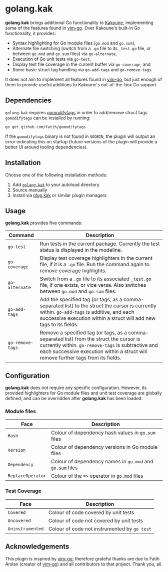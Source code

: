 # golang.kak
**golang.kak** brings additional Go functionality to [Kakoune], implementing some of the features found in [vim-go]. Over Kakoune's built-in Go functionality, it provides:

* Syntax highlighting for Go module files (`go.mod` and `go.sum`),
* Alternate file switching (switch from a `.go` file to its `_test.go` file, or between `go.mod` and `go.sum` files) via `go-alternate`,
* Execution of Go unit tests via `go-test`,
* Display test file coverage in the current buffer via `go-coverage`, and
* Some basic struct tag handling via `go-add-tags` and `go-remove-tags`.

It does not aim to implement all features found in [vim-go], but just enough of them to provide useful additions to Kakoune's out-of-the-box Go support.

## Dependencies
`golang.kak` requires [gomodifytags] in order to add/remove struct tags. `gomodifytags` can be installed by running:

```
go get github.com/fatih/gomodifytags
```

If the `gomodifytags` binary is not found in `$GOBIN`, the plugin will output an error indicating this on startup (future versions of the plugin will provide a better UI around tooling dependencies).

## Installation
Choose one of the following installation methods:
1. Add [`golang.kak`](rc/golang.kak) to your autoload directory
2. Source manually
3. Install via [plug.kak] or similar plugin managers

## Usage
**golang.kak** provides five commands:

Command | Description
------- | -----------
<nobr>`go-test`|Run tests in the current package. Currently the test status is displayed in the modeline.
<nobr>`go-coverage`|Display test coverage highlighters in the current file, if it is a `.go` file. Run the command again to remove coverage highlights.
<nobr>`go-alternate`|Switch from a `.go` file to its associated `_test.go` file, if one exists, or vice versa. Also switches between `go.mod` and `go.sum` files.
<nobr>`go-add-tags`|Add the specified tag (or tags, as a comma-separated list) to the struct the cursor is currently within. `go-add-tags` is additive, and each successive execution within a struct will add new tags to its fields.
<nobr>`go-remove-tags`|Remove a specified tag (or tags, as a comma-separated list) from the struct the cursor is currently within. `go-remove-tags` is subtractive and each successive execution within a struct will remove further tags from its fields.

## Configuration
**golang.kak** does not require any specific configuration. However, its provided highlighters for Go module files and unit test coverage are globally defined, and can be overridden after **golang.kak** has been loaded:

### Module files
Face | Description
---- | -----------
`Hash` | Colour of dependency hash values in `go.sum` files
`Version` | Colour of dependency versions in Go module files
`Dependency` | Colour of dependency names in `go.mod` and `go.sum` files
`ReplaceOperator` | Colour of the `=>` operator in `go.mod` files

### Test Coverage
Face | Description
---- | -----------
`Covered` | Colour of code covered by unit tests
`Uncovered` | Colour of code not covered by unit tests
`Uninstrumented` | Colour of code not instrumented by `go test`

## Acknowledgements
This plugin is inspired by [vim-go]; therefore grateful thanks are due to Fatih Arslan (creator of [vim-go]) and all contributors to that project. Thank you, all.

[Kakoune]: https://kakoune.org
[vim-go]: https://github.com/fatih/vim-go
[plug.kak]: https://github.com/andreyorst/plug.kak
[gomodifytags]: https://github.com/fatih/gomodifytags

